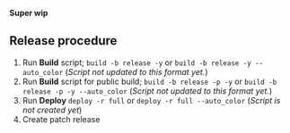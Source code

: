 **Super wip**

## Release procedure
1. Run **Build** script; ```build -b release -y``` or ```build -b release -y --auto_color``` (_Script not updated to this format yet._)
1. Run **Build** script for public build; ```build -b release -p -y``` or ```build -b release -p -y --auto_color``` (_Script not updated to this format yet._)
1. Run **Deploy** ```deploy -r full``` or ```deploy -r full --auto_color``` (_Script is not created yet_)
1. Create patch release